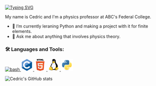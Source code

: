 [![Typing SVG](https://readme-typing-svg.herokuapp.com?font=Fira+Code&size=30&pause=1000&color=38C2FF&width=435&lines=Hi+there+%F0%9F%91%8B)](https://git.io/typing-svg)

My name is Cedric and I'm a physics professor at ABC's Federal College.

- 🔭 I’m currently leraning Python and making a project with it for finite elements.
- 💬 Ask me about anything that involves physics theory.

<h3 align="left">🛠️ Languages and Tools:</h3>
<p align="left"> <a href="https://www.gnu.org/software/bash/" target="_blank" rel="noreferrer"> <img src="https://www.vectorlogo.zone/logos/gnu_bash/gnu_bash-icon.svg" alt="bash" width="40" height="40"/> </a> <a href="https://www.cprogramming.com/" target="_blank" rel="noreferrer"> <img src="https://raw.githubusercontent.com/devicons/devicon/master/icons/c/c-original.svg" alt="c" width="40" height="40"/> </a> <a href="https://www.w3.org/html/" target="_blank" rel="noreferrer"> <img src="https://raw.githubusercontent.com/devicons/devicon/master/icons/html5/html5-original-wordmark.svg" alt="html5" width="40" height="40"/> </a> <a href="https://www.linux.org/" target="_blank" rel="noreferrer"> <img src="https://raw.githubusercontent.com/devicons/devicon/master/icons/linux/linux-original.svg" alt="linux" width="40" height="40"/> </a> <a href="https://www.python.org" target="_blank" rel="noreferrer"> <img src="https://raw.githubusercontent.com/devicons/devicon/master/icons/python/python-original.svg" alt="python" width="40" height="40"/> </a> </p>

![Cedric's GitHub stats](https://github-readme-stats.vercel.app/api?username=cedricrocha&showicons=true&theme=onedrak)
